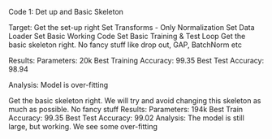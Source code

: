 Code 1: Det up and Basic Skeleton

Target:
Get the set-up right
Set Transforms - Only Normalization
Set Data Loader
Set Basic Working Code
Set Basic Training  & Test Loop
Get the basic skeleton right. 
No fancy stuff like drop out, GAP, BatchNorm etc

Results:
Parameters: 20k
Best Training Accuracy: 99.35
Best Test Accuracy: 98.94

Analysis:
Model is over-fitting


Get the basic skeleton right. We will try and avoid changing this skeleton as much as possible. 
No fancy stuff
Results:
Parameters: 194k
Best Train Accuracy: 99.35
Best Test Accuracy: 99.02
Analysis:
The model is still large, but working. 
We see some over-fitting
